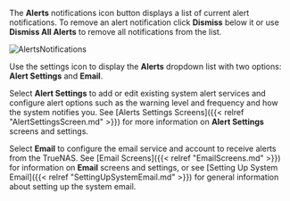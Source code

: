 ---
---

The **Alerts** <span class="material-icons">notifications</span> icon button displays a list of current alert notifications.
To remove an alert notification click **Dismiss** below it or use **Dismiss All Alerts** to remove all notifications from the list.

![AlertsNotifications](/images/SCALE/22.02/AlertsNotifications.png "TrueNAS SCALE Alerts")

Use the <span class="material-icons">settings</span> icon to display the **Alerts** dropdown list with two options: **Alert Settings** and **Email**.

Select **Alert Settings** to add or edit existing system alert services and configure alert options such as the warning level and frequency and how the system notifies you.
See [Alerts Settings Screens]({{< relref "AlertSettingsScreen.md" >}}) for more information on **Alert Settings** screens and settings.

Select **Email** to configure the email service and account to receive alerts from the TrueNAS.
See [Email Screens]({{< relref "EmailScreens.md" >}}) for information on **Email** screens and settings, or see [Setting Up System Email]({{< relref "SettingUpSystemEmail.md" >}}) for general information about setting up the system email.
